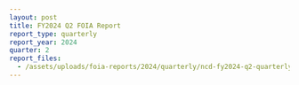 ```yaml
---
layout: post
title: FY2024 Q2 FOIA Report
report_type: quarterly
report_year: 2024
quarter: 2
report_files:
  - /assets/uploads/foia-reports/2024/quarterly/ncd-fy2024-q2-quarterly-foia-report.pdf
---
```

